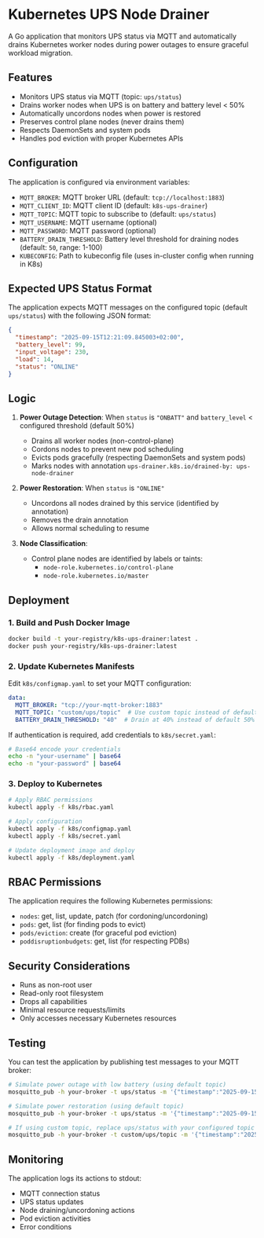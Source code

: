 # Kubernetes UPS Node Drainer

A Go application that monitors UPS status via MQTT and automatically drains Kubernetes worker nodes during power outages to ensure graceful workload migration.

## Features

- Monitors UPS status via MQTT (topic: `ups/status`)
- Drains worker nodes when UPS is on battery and battery level < 50%
- Automatically uncordons nodes when power is restored
- Preserves control plane nodes (never drains them)
- Respects DaemonSets and system pods
- Handles pod eviction with proper Kubernetes APIs

## Configuration

The application is configured via environment variables:

- `MQTT_BROKER`: MQTT broker URL (default: `tcp://localhost:1883`)
- `MQTT_CLIENT_ID`: MQTT client ID (default: `k8s-ups-drainer`)
- `MQTT_TOPIC`: MQTT topic to subscribe to (default: `ups/status`)
- `MQTT_USERNAME`: MQTT username (optional)
- `MQTT_PASSWORD`: MQTT password (optional)
- `BATTERY_DRAIN_THRESHOLD`: Battery level threshold for draining nodes (default: `50`, range: 1-100)
- `KUBECONFIG`: Path to kubeconfig file (uses in-cluster config when running in K8s)

## Expected UPS Status Format

The application expects MQTT messages on the configured topic (default `ups/status`) with the following JSON format:

```json
{
  "timestamp": "2025-09-15T12:21:09.845003+02:00",
  "battery_level": 99,
  "input_voltage": 230,
  "load": 14,
  "status": "ONLINE"
}
```

## Logic

1. **Power Outage Detection**: When `status` is `"ONBATT"` and `battery_level` < configured threshold (default 50%)
   - Drains all worker nodes (non-control-plane)
   - Cordons nodes to prevent new pod scheduling
   - Evicts pods gracefully (respecting DaemonSets and system pods)
   - Marks nodes with annotation `ups-drainer.k8s.io/drained-by: ups-node-drainer`

2. **Power Restoration**: When `status` is `"ONLINE"`
   - Uncordons all nodes drained by this service (identified by annotation)
   - Removes the drain annotation
   - Allows normal scheduling to resume

3. **Node Classification**: 
   - Control plane nodes are identified by labels or taints:
     - `node-role.kubernetes.io/control-plane`
     - `node-role.kubernetes.io/master`

## Deployment

### 1. Build and Push Docker Image

```bash
docker build -t your-registry/k8s-ups-drainer:latest .
docker push your-registry/k8s-ups-drainer:latest
```

### 2. Update Kubernetes Manifests

Edit `k8s/configmap.yaml` to set your MQTT configuration:

```yaml
data:
  MQTT_BROKER: "tcp://your-mqtt-broker:1883"
  MQTT_TOPIC: "custom/ups/topic"  # Use custom topic instead of default ups/status
  BATTERY_DRAIN_THRESHOLD: "40"  # Drain at 40% instead of default 50%
```

If authentication is required, add credentials to `k8s/secret.yaml`:

```bash
# Base64 encode your credentials
echo -n "your-username" | base64
echo -n "your-password" | base64
```

### 3. Deploy to Kubernetes

```bash
# Apply RBAC permissions
kubectl apply -f k8s/rbac.yaml

# Apply configuration
kubectl apply -f k8s/configmap.yaml
kubectl apply -f k8s/secret.yaml

# Update deployment image and deploy
kubectl apply -f k8s/deployment.yaml
```

## RBAC Permissions

The application requires the following Kubernetes permissions:

- `nodes`: get, list, update, patch (for cordoning/uncordoning)
- `pods`: get, list (for finding pods to evict)  
- `pods/eviction`: create (for graceful pod eviction)
- `poddisruptionbudgets`: get, list (for respecting PDBs)

## Security Considerations

- Runs as non-root user
- Read-only root filesystem  
- Drops all capabilities
- Minimal resource requests/limits
- Only accesses necessary Kubernetes resources

## Testing

You can test the application by publishing test messages to your MQTT broker:

```bash
# Simulate power outage with low battery (using default topic)
mosquitto_pub -h your-broker -t ups/status -m '{"timestamp":"2025-09-15T12:21:09.845003+02:00","battery_level":40,"input_voltage":0,"load":14,"status":"ONBATT"}'

# Simulate power restoration (using default topic)
mosquitto_pub -h your-broker -t ups/status -m '{"timestamp":"2025-09-15T12:21:09.845003+02:00","battery_level":99,"input_voltage":230,"load":14,"status":"ONLINE"}'

# If using custom topic, replace ups/status with your configured topic
mosquitto_pub -h your-broker -t custom/ups/topic -m '{"timestamp":"2025-09-15T12:21:09.845003+02:00","battery_level":40,"input_voltage":0,"load":14,"status":"ONBATT"}'
```

## Monitoring

The application logs its actions to stdout:

- MQTT connection status
- UPS status updates
- Node draining/uncordoning actions
- Pod eviction activities
- Error conditions